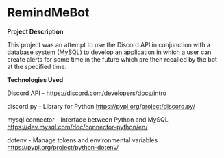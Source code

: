 # RemindMeBot

**Project Description**

This project was an attempt to use the Discord API in conjunction with a database system (MySQL) to develop an application in which a user can create alerts for some time in the future which are then recalled by the bot at the specified time.


**Technologies Used**

Discord API - https://discord.com/developers/docs/intro

discord.py - Library for Python https://pypi.org/project/discord.py/

mysql.connector - Interface between Python and MySQL https://dev.mysql.com/doc/connector-python/en/

dotenv - Manage tokens and environmental variables https://pypi.org/project/python-dotenv/


